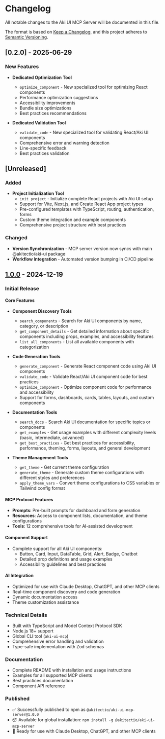 # Changelog

All notable changes to the Aki UI MCP Server will be documented in this file.

The format is based on [Keep a Changelog](https://keepachangelog.com/en/1.0.0/),
and this project adheres to [Semantic Versioning](https://semver.org/spec/v2.0.0.html).

## [0.2.0] - 2025-06-29

### New Features

- **Dedicated Optimization Tool**

  - `optimize_component` - New specialized tool for optimizing React components
  - Performance optimization suggestions
  - Accessibility improvements
  - Bundle size optimizations
  - Best practices recommendations

- **Dedicated Validation Tool**
  - `validate_code` - New specialized tool for validating React/Aki UI components
  - Comprehensive error and warning detection
  - Line-specific feedback
  - Best practices validation

## [Unreleased]

### Added

- **Project Initialization Tool**
  - `init_project` - Initialize complete React projects with Aki UI setup
  - Support for Vite, Next.js, and Create React App project types
  - Pre-configured templates with TypeScript, routing, authentication, forms
  - Custom theme integration and example components
  - Comprehensive project structure with best practices

### Changed

- **Version Synchronization** - MCP server version now syncs with main @akitectio/aki-ui package
- **Workflow Integration** - Automated version bumping in CI/CD pipeline

## [1.0.0] - 2024-12-19

### Initial Release

#### Core Features

- **Component Discovery Tools**

  - `search_components` - Search for Aki UI components by name, category, or description
  - `get_component_details` - Get detailed information about specific components including props, examples, and accessibility features
  - `list_all_components` - List all available components with categorization

- **Code Generation Tools**

  - `generate_component` - Generate React component code using Aki UI components
  - `validate_code` - Validate React/Aki UI component code for best practices
  - `optimize_component` - Optimize component code for performance and accessibility
  - Support for forms, dashboards, cards, tables, layouts, and custom components

- **Documentation Tools**

  - `search_docs` - Search Aki UI documentation for specific topics or components
  - `get_examples` - Get usage examples with different complexity levels (basic, intermediate, advanced)
  - `get_best_practices` - Get best practices for accessibility, performance, theming, forms, layouts, and general development

- **Theme Management Tools**
  - `get_theme` - Get current theme configuration
  - `generate_theme` - Generate custom theme configurations with different styles and preferences
  - `apply_theme_vars` - Convert theme configurations to CSS variables or Tailwind config format

#### MCP Protocol Features

- **Prompts**: Pre-built prompts for dashboard and form generation
- **Resources**: Access to component lists, documentation, and theme configurations
- **Tools**: 12 comprehensive tools for AI-assisted development

#### Component Support

- Complete support for all Aki UI components:
  - Button, Card, Input, DataTable, Grid, Alert, Badge, Chatbot
  - Detailed prop definitions and usage examples
  - Accessibility guidelines and best practices

#### AI Integration

- Optimized for use with Claude Desktop, ChatGPT, and other MCP clients
- Real-time component discovery and code generation
- Dynamic documentation access
- Theme customization assistance

### Technical Details

- Built with TypeScript and Model Context Protocol SDK
- Node.js 18+ support
- Global CLI tool (`aki-ui-mcp`)
- Comprehensive error handling and validation
- Type-safe implementation with Zod schemas

### Documentation

- Complete README with installation and usage instructions
- Examples for all supported MCP clients
- Best practices documentation
- Component API reference

### Published

- ✅ Successfully published to npm as `@akitectio/aki-ui-mcp-server@1.0.0`
- 📦 Available for global installation: `npm install -g @akitectio/aki-ui-mcp-server`
- 🔧 Ready for use with Claude Desktop, ChatGPT, and other MCP clients

[1.0.0]: https://github.com/akitectio/aki-ui/releases/tag/mcp-v1.0.0
